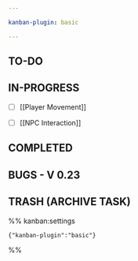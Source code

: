 ```yaml
---

kanban-plugin: basic

---
```


## TO-DO



## IN-PROGRESS

- [ ] [[Player Movement]]
- [ ] [[NPC Interaction]]


## COMPLETED



## BUGS - V 0.23



## TRASH (ARCHIVE TASK)





%% kanban:settings
```
{"kanban-plugin":"basic"}
```
%%